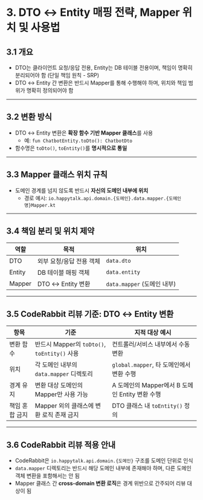 # 3. DTO ↔ Entity 매핑 전략, Mapper 위치 및 사용법
## 3.1 개요
* DTO는 클라이언트 요청/응답 전용, Entity는 DB 테이블 전용이며, 책임이 명확히 분리되어야 함 (단일 책임 원칙 - SRP)
* DTO ↔ Entity 간 변환은 반드시 Mapper를 통해 수행해야 하며, 위치와 책임 범위가 명확히 정의되어야 함

---

## 3.2 변환 방식
* DTO ↔ Entity 변환은 **확장 함수 기반 Mapper 클래스**를 사용
  * 예: `fun ChatbotEntity.toDto(): ChatbotDto`
* 함수명은 `toDto()`, `toEntity()`를 **명시적으로 통일**

---

## 3.3 Mapper 클래스 위치 규칙
* 도메인 경계를 넘지 않도록 반드시 **자신의 도메인 내부에 위치**
  * 경로 예시: `io.happytalk.api.domain.{도메인}.data.mapper.{도메인명}Mapper.kt`

---

## 3.4 책임 분리 및 위치 제약
| 역할 | 목적 | 위치 |
| --- | --- | --- |
| DTO | 외부 요청/응답 전용 객체 | `data.dto` |
| Entity | DB 테이블 매핑 객체 | `data.entity` |
| Mapper | DTO ↔ Entity 변환 | `data.mapper` (도메인 내부) |

---

## 3.5 CodeRabbit 리뷰 기준: DTO ↔ Entity 변환
| 항목 | 기준 | 지적 대상 예시 |
| --- | --- | --- |
| 변환 함수 | 반드시 Mapper의 `toDto()`, `toEntity()` 사용 | 컨트롤러/서비스 내부에서 수동 변환 |
| 위치 | 각 도메인 내부의 `data.mapper` 디렉토리 | `global.mapper`, 타 도메인에서 변환 수행 |
| 경계 유지 | 변환 대상 도메인의 Mapper만 사용 가능 | A 도메인의 Mapper에서 B 도메인 Entity 변환 수행 |
| 책임 혼합 금지 | Mapper 외의 클래스에 변환 로직 존재 금지 | DTO 클래스 내 `toEntity()` 정의 |

---

## 3.6 CodeRabbit 리뷰 적용 안내
* CodeRabbit은 `io.happytalk.api.domain.{도메인}` 구조를 도메인 단위로 인식
* `data.mapper` 디렉토리는 반드시 해당 도메인 내부에 존재해야 하며, 다른 도메인 객체 변환을 포함해서는 안 됨
* Mapper 클래스 간 **cross-domain 변환 로직**은 경계 위반으로 간주되어 리뷰 대상이 됨
